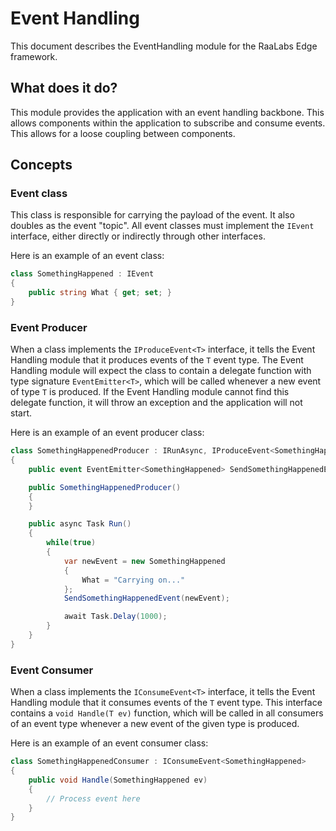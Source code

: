 # Event Handling
This document describes the EventHandling module for the RaaLabs Edge framework.

## What does it do?
This module provides the application with an event handling backbone. This allows
components within the application to subscribe and consume events. This allows for
a loose coupling between components.

## Concepts

### Event class
This class is responsible for carrying the payload of the event. It also doubles as
the event "topic". All event classes must implement the `IEvent` interface, either
directly or indirectly through other interfaces.

Here is an example of an event class:
```csharp
class SomethingHappened : IEvent
{
    public string What { get; set; }
}
```

### Event Producer
When a class implements the `IProduceEvent<T>` interface, it tells the Event Handling
module that it produces events of the `T` event type. The Event Handling module will
expect the class to contain a delegate function with type signature `EventEmitter<T>`,
which will be called whenever a new event of type `T` is produced. If the Event Handling
module cannot find this delegate function, it will throw an exception and the application
will not start.

Here is an example of an event producer class:
```csharp
class SomethingHappenedProducer : IRunAsync, IProduceEvent<SomethingHappened>
{
    public event EventEmitter<SomethingHappened> SendSomethingHappenedEvent;

    public SomethingHappenedProducer()
    {
    }

    public async Task Run()
    {
        while(true)
        {
            var newEvent = new SomethingHappened
            {
                What = "Carrying on..."
            };
            SendSomethingHappenedEvent(newEvent);

            await Task.Delay(1000);
        }
    }
}
```

### Event Consumer
When a class implements the `IConsumeEvent<T>` interface, it tells the Event Handling
module that it consumes events of the `T` event type. This interface contains a
`void Handle(T ev)` function, which will be called in all consumers of an event type whenever
a new event of the given type is produced.

Here is an example of an event consumer class:
```csharp
class SomethingHappenedConsumer : IConsumeEvent<SomethingHappened>
{
    public void Handle(SomethingHappened ev)
    {
        // Process event here
    }
}
```
